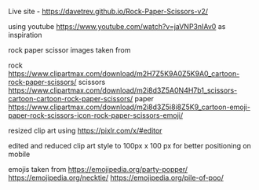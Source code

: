 Live site - https://davetrev.github.io/Rock-Paper-Scissors-v2/



using youtube https://www.youtube.com/watch?v=jaVNP3nIAv0 as inspiration

rock paper scissor images taken from 

rock https://www.clipartmax.com/download/m2H7Z5K9A0Z5K9A0_cartoon-rock-paper-scissors/
scissors https://www.clipartmax.com/download/m2i8d3Z5A0N4H7b1_scissors-cartoon-cartoon-rock-paper-scissors/
paper https://www.clipartmax.com/download/m2i8d3Z5i8i8Z5K9_cartoon-emoji-paper-rock-scissors-icon-rock-paper-scissors-emoji/

resized clip art using https://pixlr.com/x/#editor

edited and reduced clip art style to 100px x 100 px for better positioning on mobile

emojis taken from https://emojipedia.org/party-popper/
https://emojipedia.org/necktie/
https://emojipedia.org/pile-of-poo/

